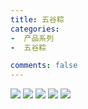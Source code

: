```yaml
---
title: 五谷粽 
categories:
-  产品系列
-  五谷粽

comments: false
---
```


<img src="/css/images/wuguzong/a.jpg">

<img src="/css/images/wuguzong/b.jpg">

<img src="/css/images/wuguzong/c.jpg">

<img src="/css/images/wuguzong/d.jpg">

<img src="/css/images/wuguzong/e.jpg">

